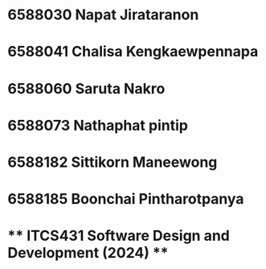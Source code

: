 # 6588030 Napat Jirataranon
# 6588041 Chalisa Kengkaewpennapa
# 6588060 Saruta Nakro
# 6588073 Nathaphat pintip
# 6588182 Sittikorn Maneewong 
# 6588185 Boonchai Pintharotpanya
# ** ITCS431 Software Design and Development (2024) **
